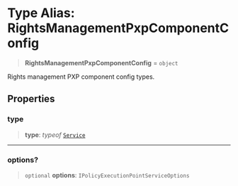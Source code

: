 # Type Alias: RightsManagementPxpComponentConfig

> **RightsManagementPxpComponentConfig** = `object`

Rights management PXP component config types.

## Properties

### type

> **type**: *typeof* [`Service`](../variables/RightsManagementPxpComponentType.md#service)

***

### options?

> `optional` **options**: `IPolicyExecutionPointServiceOptions`

